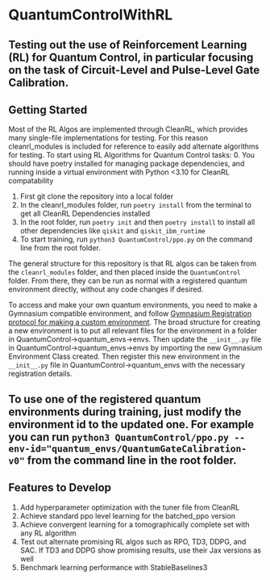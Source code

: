 # QuantumControlWithRL
Testing out the use of Reinforcement Learning (RL) for Quantum Control, in particular focusing on the task of Circuit-Level and Pulse-Level Gate Calibration.
---
## Getting Started
Most of the RL Algos are implemented through CleanRL, which provides many single-file implementations for testing. For this reason cleanrl_modules is included for reference to easily add alternate algorithms for testing. To start using RL Algorithms for Quantum Control tasks:
0. You should have poetry installed for managing package dependencies, and running inside a virtual environment with Python <3.10 for CleanRL compatability
1. First git clone the repository into a local folder
2. In the cleanrl_modules folder, run `poetry install` from the terminal to get all CleanRL Dependencies installed
3. In the root folder, run `poetry init` and then `poetry install` to install all other dependencies like `qiskit` and `qiskit_ibm_runtime`
4. To start training, run `python3 QuantumControl/ppo.py` on the command line from the root folder.

The general structure for this repository is that RL algos can be taken from the `cleanrl_modules` folder, and then placed inside the `QuantumControl` folder. From there, they can be run as normal with a registered quantum environment directly, without any code changes if desired.

To access and make your own quantum environments, you need to make a Gymnasium compatible environment, and follow [Gymnasium Registration protocol for making a custom environment](https://gymnasium.farama.org/tutorials/gymnasium_basics/environment_creation/#make-your-own-custom-environment). The broad structure for creating a new environment is to put all relevant files for the environment in a folder in QuantumControl->quantum_envs->envs. Then update the  `__init__.py` file in QuantumControl->quantum_envs->envs by importing the new Gymnasium Environment Class created. Then register this new environment in the `__init__.py` file in QuantumControl->quantum_envs with the necessary registration details.

To use one of the registered quantum environments during training, just modify the environment id to the updated one. For example you can run `python3 QuantumControl/ppo.py --env-id="quantum_envs/QuantumGateCalibration-v0"` from the command line in the root folder.
---
## Features to Develop
1. Add hyperparameter optimization with the tuner file from CleanRL
2. Achieve standard ppo level learning for the batched_ppo version
3. Achieve convergent learning for a tomographically complete set with any RL algorithm
4. Test out alternate promising RL algos such as RPO, TD3, DDPG, and SAC. If TD3 and DDPG show promising results, use their Jax versions as well
5. Benchmark learning performance with StableBaselines3
